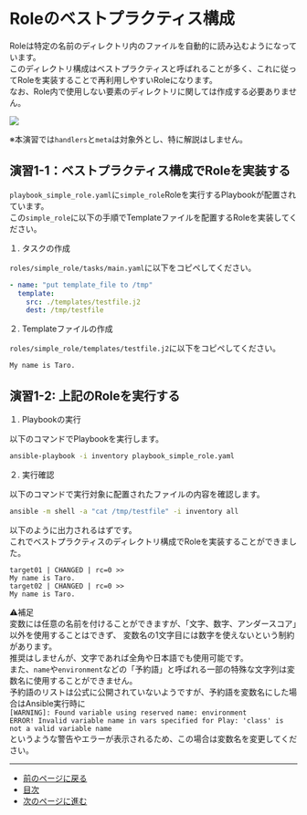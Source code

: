 # Roleのベストプラクティス構成

Roleは特定の名前のディレクトリ内のファイルを自動的に読み込むようになっています。  
このディレクトリ構成はベストプラクティスと呼ばれることが多く、これに従ってRoleを実装することで再利用しやすいRoleになります。  
なお、Role内で使用しない要素のディレクトリに関しては作成する必要ありません。

![](https://raw.githubusercontent.com/sensq/katacoda-scenarios/main/practice/img/bestpractice.drawio.svg)

※本演習では`handlers`と`meta`は対象外とし、特に解説はしません。

## 演習1-1：ベストプラクティス構成でRoleを実装する

`playbook_simple_role.yaml`に`simple_role`Roleを実行するPlaybookが配置されています。  
この`simple_role`に以下の手順でTemplateファイルを配置するRoleを実装してください。

１. タスクの作成

`roles/simple_role/tasks/main.yaml`に以下をコピペしてください。

```yaml
- name: "put template_file to /tmp"
  template:
    src: ./templates/testfile.j2
    dest: /tmp/testfile
```

２. Templateファイルの作成

`roles/simple_role/templates/testfile.j2`に以下をコピペしてください。

```text
My name is Taro.
```

## 演習1-2: 上記のRoleを実行する

１. Playbookの実行

以下のコマンドでPlaybookを実行します。

```bash
ansible-playbook -i inventory playbook_simple_role.yaml
```

２. 実行確認

以下のコマンドで実行対象に配置されたファイルの内容を確認します。

```bash
ansible -m shell -a "cat /tmp/testfile" -i inventory all
```

以下のように出力されるはずです。  
これでベストプラクティスのディレクトリ構成でRoleを実装することができました。

```
target01 | CHANGED | rc=0 >>
My name is Taro.
target02 | CHANGED | rc=0 >>
My name is Taro.
```


⚠️補足  
変数には任意の名前を付けることができますが、「文字、数字、アンダースコア」以外を使用することはできず、
変数名の1文字目には数字を使えないという制約があります。  
推奨はしませんが、文字であれば全角や日本語でも使用可能です。  
また、`name`や`environment`などの「予約語」と呼ばれる一部の特殊な文字列は変数名に使用することができません。  
予約語のリストは公式に公開されていないようですが、予約語を変数名にした場合はAnsible実行時に  
`[WARNING]: Found variable using reserved name: environment`  
`ERROR! Invalid variable name in vars specified for Play: 'class' is not a valid variable name`  
というような警告やエラーが表示されるため、この場合は変数名を変更してください。

---

- [前のページに戻る](step2a.md)
- [目次](README.md)
- [次のページに進む](step4.md)
